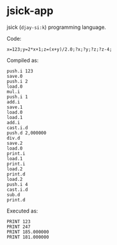 jsick-app
=========

jsick (`djay-si:k`) programming language.

Code:

    x=123;y=2*x+1;z=(x+y)/2.0;?x;?y;?z;?z-4;

Compiled as:

    push.i 123
    save.0
    push.i 2
    load.0
    mul.i
    push.i 1
    add.i
    save.1
    load.0
    load.1
    add.i
    cast.i.d
    push.d 2,000000
    div.d
    save.2
    load.0
    print.i
    load.1
    print.i
    load.2
    print.d
    load.2
    push.i 4
    cast.i.d
    sub.d
    print.d

Executed as:

    PRINT 123
    PRINT 247
    PRINT 185.000000
    PRINT 181.000000

